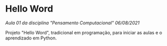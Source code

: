 # Hello Word

*Aula 01 da disciplina "Pensamento Computacional" 06/08/2021*

Projeto "Hello Word", tradicional em programação, para iniciar as aulas e o aprendizado em Python.
